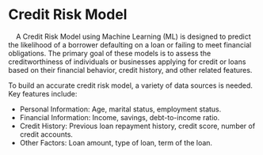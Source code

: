<h1>Credit Risk Model</h1>
<div><p>&nbsp&nbsp&nbsp&nbspA Credit Risk Model using Machine Learning (ML) is designed to predict the likelihood of a borrower defaulting on a loan or failing to meet financial obligations. The primary goal of these models is to assess the creditworthiness of individuals or businesses applying for credit or loans based on their financial behavior, credit history, and other related features.</p>
 <p>
To build an accurate credit risk model, a variety of data sources is needed. Key features include:</p>
<div>
 <ul>
    <li>
Personal Information: Age, marital status, employment status.
    </li>
   <li>
Financial Information: Income, savings, debt-to-income ratio.
</li>
   <li>
Credit History: Previous loan repayment history, credit score, number of credit accounts.
   </li>
   <li>
Other Factors: Loan amount, type of loan, term of the loan.
     </li>
 </ul>
</div>
</div>

